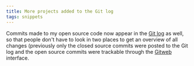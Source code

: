 ```yaml
---
title: More projects added to the Git log
tags: snippets
---
```


Commits made to my open source code now appear in the [Git log](http://www.wincent.com/a/about/wincent/weblog/svn-log/archives/) as well, so that people don't have to look in two places to get an overview of all changes (previously only the closed source commits were posted to the Git log and the open source commits were trackable through the [Gitweb](http://www.wincent.com/wiki/Gitweb) interface.
